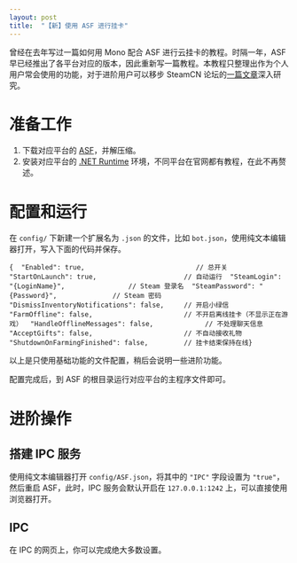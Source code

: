 ```yaml
---
layout: post
title:  "【新】使用 ASF 进行挂卡"
---
```


曾经在去年写过一篇如何用 Mono 配合 ASF 进行云挂卡的教程。时隔一年，ASF 早已经推出了各平台对应的版本，因此重新写一篇教程。本教程只整理出作为个人用户常会使用的功能，对于进阶用户可以移步 SteamCN 论坛的[一篇文章](https://steamcn.com/t301016-1-1)深入研究。

# 准备工作

1. 下载对应平台的 [ASF](https://github.com/JustArchiNET/ArchiSteamFarm/releases)，并解压缩。
2. 安装对应平台的 [.NET Runtime](https://dotnet.microsoft.com/download) 环境，不同平台在官网都有教程，在此不再赘述。

# 配置和运行

在 `config/` 下新建一个扩展名为 `.json` 的文件，比如 `bot.json`，使用纯文本编辑器打开，写入下面的代码并保存。

```
{  "Enabled": true,                            // 总开关  "StartOnLaunch": true,                      // 自动运行  "SteamLogin": "{LoginName}",                // Steam 登录名  "SteamPassword": "{Password}",              // Steam 密码  "DismissInventoryNotifications": false,     // 开启小绿信  "FarmOffline": false,                       // 不开启离线挂卡（不显示正在游戏）  "HandleOfflineMessages": false,             // 不处理聊天信息  "AcceptGifts": false,                       // 不自动接收礼物  "ShutdownOnFarmingFinished": false,         // 挂卡结束保持在线}
```

以上是只使用基础功能的文件配置，稍后会说明一些进阶功能。

配置完成后，到 ASF 的根目录运行对应平台的主程序文件即可。

# 进阶操作

## 搭建 IPC 服务

使用纯文本编辑器打开 `config/ASF.json`，将其中的 `"IPC"` 字段设置为 `"true"`，然后重启 ASF，此时，IPC 服务会默认开启在 `127.0.0.1:1242` 上，可以直接使用浏览器打开。

## IPC

在 IPC 的网页上，你可以完成绝大多数设置。